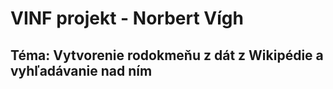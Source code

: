 # VINF projekt - Norbert Vígh

## Téma: Vytvorenie rodokmeňu z dát z Wikipédie a vyhľadávanie nad ním
